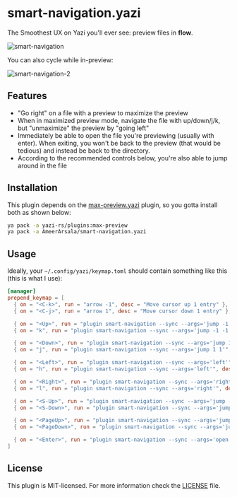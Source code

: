 # smart-navigation.yazi

The Smoothest UX on Yazi you'll ever see: preview files in **flow**.

![smart-navigation](https://github.com/user-attachments/assets/ae3a5cae-b49c-4ffa-896b-b71fbe27d1bd)

You can also cycle while in-preview:

![smart-navigation-2](https://github.com/user-attachments/assets/de3bf54e-2c76-44fc-bfe5-c4d6d3a5e782)

## Features

- "Go right" on a file with a preview to maximize the preview
- When in maximized preview mode, navigate the file with up/down/j/k, but "unmaximize" the preview by "going left"
- Immediately be able to open the file you're previewing (usually with enter). When exiting, you won't be back to the preview (that would be tedious) and instead be back to the directory.
- According to the recommended controls below, you're also able to jump around in the file

## Installation

This plugin depends on the [max-preview.yazi](https://github.com/yazi-rs/plugins/blob/main/max-preview.yazi) plugin, so you gotta install both as shown below:

```sh
ya pack -a yazi-rs/plugins:max-preview
ya pack -a AmeerArsala/smart-navigation.yazi
```

## Usage

Ideally, your `~/.config/yazi/keymap.toml` should contain something like this (this is what I use):

```toml
[manager]
prepend_keymap = [
  { on = "<C-k>", run = "arrow -1", desc = "Move cursor up 1 entry" },  # i promise this will make sense
  { on = "<C-j>", run = "arrow 1", desc = "Move cursor down 1 entry" }, # i promise this will make sense

  { on = "<Up>", run = "plugin smart-navigation --sync --args='jump -1 -1'", desc = "Go up" },
  { on = "k", run = "plugin smart-navigation --sync --args='jump -1 -1'", desc = "Go up" },

  { on = "<Down>", run = "plugin smart-navigation --sync --args='jump 1 1'", desc = "Go down" },
  { on = "j", run = "plugin smart-navigation --sync --args='jump 1 1'", desc = "Go down" },

  { on = "<Left>", run = "plugin smart-navigation --sync --args='left'", desc = "Go left" },
  { on = "h", run = "plugin smart-navigation --sync --args='left'", desc = "Go left" },

  { on = "<Right>", run = "plugin smart-navigation --sync --args='right'", desc = "Go right" },
  { on = "l", run = "plugin smart-navigation --sync --args='right'", desc = "Go right" },

  { on = "<S-Up>", run = "plugin smart-navigation --sync --args='jump -5 -50'", desc = "Jump upward" },
  { on = "<S-Down>", run = "plugin smart-navigation --sync --args='jump 5 50'", desc = "Jump downward" },

  { on = "<PageUp>", run = "plugin smart-navigation --sync --args='jump -50% -100'", desc = "Jump up half a page" },
  { on = "<PageDown>", run = "plugin smart-navigation --sync --args='jump 50% 100'", desc = "Jump down half a page" },

  { on = "<Enter>", run = "plugin smart-navigation --sync --args='open'", desc = "Open selected files" },
]
```

## License

This plugin is MIT-licensed. For more information check the [LICENSE](LICENSE) file.
